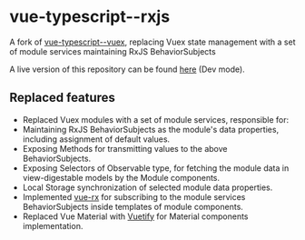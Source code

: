 # vue-typescript--rxjs
A fork of [vue-typescript--vuex](https://github.com/orenhd/vue-typescript--vuex), replacing Vuex state management with a set of module services maintaining RxJS BehaviorSubjects

A live version of this repository can be found [here](https://orenhd.github.io/vue-typescript--RxJS/) (Dev mode).

## Replaced features
- Replaced Vuex modules with a set of module services, responsible for:
 - Maintaining RxJS BehaviorSubjects as the module's data properties, including assignment of default values.
 - Exposing Methods for transmitting values to the above BehaviorSubjects.
 - Exposing Selectors of Observable type, for fetching the module data in view-digestable models by the Module components.
 - Local Storage synchronization of selected module data properties.
- Implemented [vue-rx](https://www.npmjs.com/package/vue-rx) for subscribing to the module services BehaviorSubjects inside templates of module components.
- Replaced Vue Material with [Vuetify](https://vuetifyjs.com/en/) for Material components implementation.
